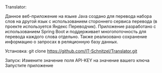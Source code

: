 Translator:

Данное веб-приложение на языке Java создано для перевода набора слов на другой язык с использованием стороннего сервиса перевода (в проекте используется Яндекс Переводчик).
Приложение разработано с использованием Spring Boot и поддерживает многопоточность для перевода каждого слова отдельно. 
Также реализовано сохранение информацию о запросах в реляционную базу данных.

Установка: git clone https://github.com/IT-Schnitzel/Translator.git

Запуск:
  Измените значение поля API-KEY на значение вашего ключа
  Запустите приложение
  
